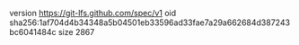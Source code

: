 version https://git-lfs.github.com/spec/v1
oid sha256:1af704d4b34348a5b04501eb33596ad33fae7a29a662684d387243bc6041484c
size 2867
